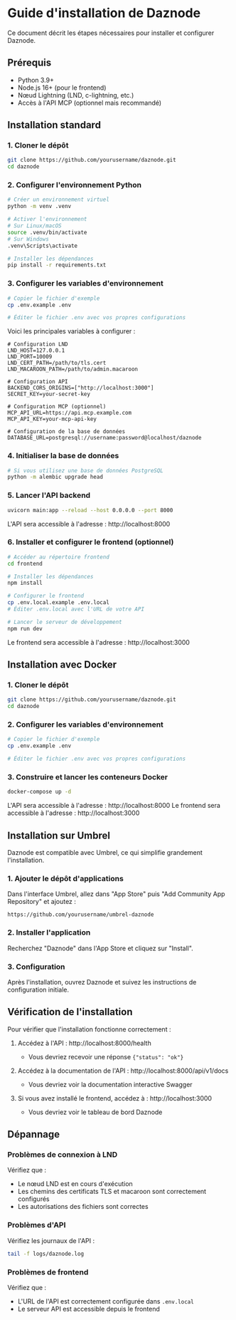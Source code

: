 # Guide d'installation de Daznode

Ce document décrit les étapes nécessaires pour installer et configurer Daznode.

## Prérequis

- Python 3.9+
- Node.js 16+ (pour le frontend)
- Nœud Lightning (LND, c-lightning, etc.)
- Accès à l'API MCP (optionnel mais recommandé)

## Installation standard

### 1. Cloner le dépôt

```bash
git clone https://github.com/yourusername/daznode.git
cd daznode
```

### 2. Configurer l'environnement Python

```bash
# Créer un environnement virtuel
python -m venv .venv

# Activer l'environnement
# Sur Linux/macOS
source .venv/bin/activate
# Sur Windows
.venv\Scripts\activate

# Installer les dépendances
pip install -r requirements.txt
```

### 3. Configurer les variables d'environnement

```bash
# Copier le fichier d'exemple
cp .env.example .env

# Éditer le fichier .env avec vos propres configurations
```

Voici les principales variables à configurer :

```
# Configuration LND
LND_HOST=127.0.0.1
LND_PORT=10009
LND_CERT_PATH=/path/to/tls.cert
LND_MACAROON_PATH=/path/to/admin.macaroon

# Configuration API
BACKEND_CORS_ORIGINS=["http://localhost:3000"]
SECRET_KEY=your-secret-key

# Configuration MCP (optionnel)
MCP_API_URL=https://api.mcp.example.com
MCP_API_KEY=your-mcp-api-key

# Configuration de la base de données
DATABASE_URL=postgresql://username:password@localhost/daznode
```

### 4. Initialiser la base de données

```bash
# Si vous utilisez une base de données PostgreSQL
python -m alembic upgrade head
```

### 5. Lancer l'API backend

```bash
uvicorn main:app --reload --host 0.0.0.0 --port 8000
```

L'API sera accessible à l'adresse : http://localhost:8000

### 6. Installer et configurer le frontend (optionnel)

```bash
# Accéder au répertoire frontend
cd frontend

# Installer les dépendances
npm install

# Configurer le frontend
cp .env.local.example .env.local
# Éditer .env.local avec l'URL de votre API

# Lancer le serveur de développement
npm run dev
```

Le frontend sera accessible à l'adresse : http://localhost:3000

## Installation avec Docker

### 1. Cloner le dépôt

```bash
git clone https://github.com/yourusername/daznode.git
cd daznode
```

### 2. Configurer les variables d'environnement

```bash
# Copier le fichier d'exemple
cp .env.example .env

# Éditer le fichier .env avec vos propres configurations
```

### 3. Construire et lancer les conteneurs Docker

```bash
docker-compose up -d
```

L'API sera accessible à l'adresse : http://localhost:8000
Le frontend sera accessible à l'adresse : http://localhost:3000

## Installation sur Umbrel

Daznode est compatible avec Umbrel, ce qui simplifie grandement l'installation.

### 1. Ajouter le dépôt d'applications

Dans l'interface Umbrel, allez dans "App Store" puis "Add Community App Repository" et ajoutez :

```
https://github.com/yourusername/umbrel-daznode
```

### 2. Installer l'application

Recherchez "Daznode" dans l'App Store et cliquez sur "Install".

### 3. Configuration

Après l'installation, ouvrez Daznode et suivez les instructions de configuration initiale.

## Vérification de l'installation

Pour vérifier que l'installation fonctionne correctement :

1. Accédez à l'API : http://localhost:8000/health
   - Vous devriez recevoir une réponse `{"status": "ok"}`

2. Accédez à la documentation de l'API : http://localhost:8000/api/v1/docs
   - Vous devriez voir la documentation interactive Swagger

3. Si vous avez installé le frontend, accédez à : http://localhost:3000
   - Vous devriez voir le tableau de bord Daznode

## Dépannage

### Problèmes de connexion à LND

Vérifiez que :
- Le nœud LND est en cours d'exécution
- Les chemins des certificats TLS et macaroon sont correctement configurés
- Les autorisations des fichiers sont correctes

### Problèmes d'API

Vérifiez les journaux de l'API :
```bash
tail -f logs/daznode.log
```

### Problèmes de frontend

Vérifiez que :
- L'URL de l'API est correctement configurée dans `.env.local`
- Le serveur API est accessible depuis le frontend 